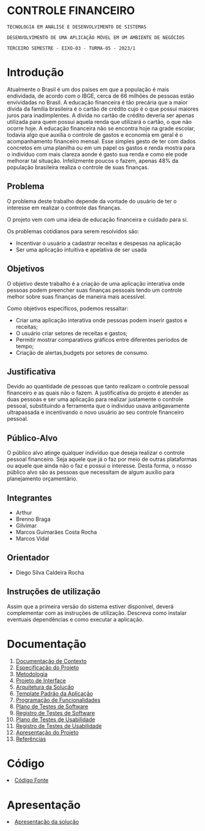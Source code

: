 # CONTROLE FINANCEIRO

`TECNOLOGIA EM ANÁLISE E DESENVOLVIMENTO DE SISTEMAS`

`DESENVOLVIMENTO DE UMA APLICAÇÃO MÓVEL EM UM AMBIENTE DE NEGÓCIOS`

`TERCEIRO SEMESTRE - EIXO-03 - TURMA-05 - 2023/1`

# Introdução

Atualmente o Brasil é um dos países em que a população é mais endividada, de acordo com o IBGE, cerca de 66 milhões de pessoas estão envividadas no Brasil. A educação financeira é tâo precária que a maior dívida da família brasileira é o cartão de crédito cujo é o que possui maiores juros para inadimplentes. A dívida no cartão de crédito deveria ser apenas utilizada para quem possui aquela renda que utilizará o cartão, o que não ocorre hoje.
A educação financeira não se encontra hoje na grade escolar, todavia algo que auxilia o controle de gastos e economia em geral é o acompanhamento financeiro mensal. Esse simples gesto de ter com dados concretos em uma planilha ou em um papel os gastos e renda mostra para o indivíduo com mais clareza aonde é gasto sua renda e como ele pode melhorar tal situação.
Infelizmente poucos o fazem, apenas 48% da população brasileira realiza o controle de suas finanças. 

## Problema
O problema deste trabalho depende da vontade do usuário de ter o interesse em  realizar o controle das finanças.

O projeto  vem com uma ideia de educação financeira e cuidado para si.


Os problemas cotidianos para serem resolvidos são:

- Incentivar o usuário a cadastrar receitas e despesas na aplicação
- Ser uma aplicação intuitiva e apelativa de ser usada


## Objetivos

O objetivo deste trabalho é a criação de uma aplicação interativa onde pessoas podem preencher suas finanças pessoais tendo um controle melhor sobre suas finanças de maneira mais acessível.

Como objetivos específicos, podemos ressaltar:
- Criar uma aplicação interativa onde pessoas podem inserir gastos e receitas;
- O usuário criar setores de receitas e gastos;
- Permitir mostrar comparativos gráficos entre diferentes períodos de tempo;
- Criação de alertas,budgets por setores de consumo.

## Justificativa

Devido ao quantidade de pessoas que tanto realizam o controle pessoal financeiro e as quais não o fazem. A justificativa do projeto é atender as duas pessoas e ser uma aplicação para realizar justamente o controle pessoal, substituindo a ferramenta que o individuo usava antigavamente ultrapassada e incentivando o novo usuário ao seu controle financeiro pessoal.

## Público-Alvo


O público alvo atinge qualquer indivíduo que deseja realizar o controle pessoal financeiro. Seja aquele que já o faz por meio de outras plataformas ou aquele que ainda não o faz e possui o interesse.
Desta forma, o nosso público alvo são as pessoas que necessitam de algum auxílio para planejamento orçamentário.

## Integrantes

  * Arthur
  * Brenno Braga
  * Gilvimar
  * Marcos Guimarães Costa Rocha
  * Marcos Vidal

## Orientador

* Diego Silva Caldeira Rocha

## Instruções de utilização

Assim que a primeira versão do sistema estiver disponível, deverá complementar com as instruções de utilização. Descreva como instalar eventuais dependências e como executar a aplicação.

# Documentação

<ol>
<li><a href="docs/01-Documentação de Contexto.md"> Documentação de Contexto</a></li>
<li><a href="docs/02-Especificação do Projeto.md"> Especificação do Projeto</a></li>
<li><a href="docs/03-Metodologia.md"> Metodologia</a></li>
<li><a href="docs/04-Projeto de Interface.md"> Projeto de Interface</a></li>
<li><a href="docs/05-Arquitetura da Solução.md"> Arquitetura da Solução</a></li>
<li><a href="docs/06-Template Padrão da Aplicação.md"> Template Padrão da Aplicação</a></li>
<li><a href="docs/07-Programação de Funcionalidades.md"> Programação de Funcionalidades</a></li>
<li><a href="docs/08-Plano de Testes de Software.md"> Plano de Testes de Software</a></li>
<li><a href="docs/09-Registro de Testes de Software.md"> Registro de Testes de Software</a></li>
<li><a href="docs/10-Plano de Testes de Usabilidade.md"> Plano de Testes de Usabilidade</a></li>
<li><a href="docs/11-Registro de Testes de Usabilidade.md"> Registro de Testes de Usabilidade</a></li>
<li><a href="docs/12-Apresentação do Projeto.md"> Apresentação do Projeto</a></li>
<li><a href="docs/13-Referências.md"> Referências</a></li>
</ol>

# Código

<li><a href="src/README.md"> Código Fonte</a></li>

# Apresentação

<li><a href="presentation/README.md"> Apresentação da solução</a></li>
